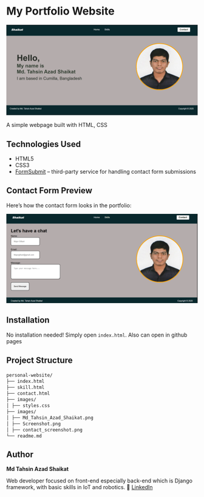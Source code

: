 # My Portfolio Website

![App Screenshot](./images/Screenshot.png)

A simple webpage built with HTML, CSS


## Technologies Used

- HTML5
- CSS3
- [FormSubmit](https://formsubmit.co) – third-party service for handling contact form submissions


##  Contact Form Preview  

Here’s how the contact form looks in the portfolio:  

![Contact Form Screenshot](./images/contact_screenshot.png)

## Installation

No installation needed! Simply open `index.html`. Also can open in github pages


## Project Structure
```
personal-website/
├── index.html 
├── skill.html
├── contact.html
├── images/
│ ├── styles.css
├── images/
│ ├── Md_Tahsin_Azad_Shaikat.png
│ ├── Screenshot.png
│ ├── contact_screenshot.png
└── readme.md
```

## Author

**Md Tahsin Azad Shaikat**

Web developer focused on front-end especially back-end which is Django framework, with basic skills in IoT and robotics.
🔗 [LinkedIn](https://www.linkedin.com/in/mdtahsinazad020/)
